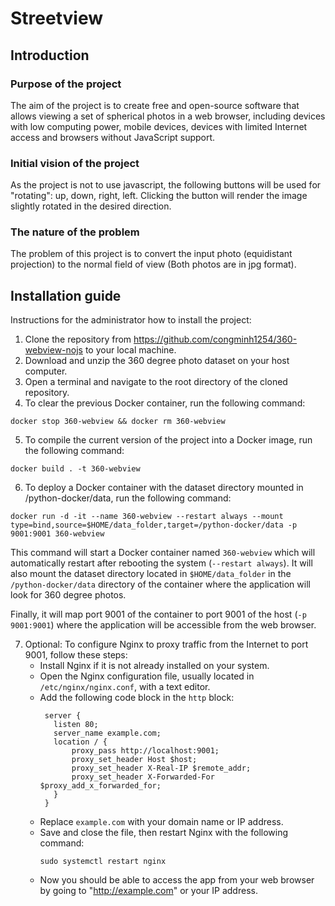 # Streetview

## Introduction

### Purpose of the project
The aim of the project is to create free and open-source software that allows viewing a set of spherical photos in a web browser, including devices with low computing power, mobile devices, devices with limited Internet access and browsers without JavaScript support.

### Initial vision of the project
As the project is not to use javascript, the following buttons will be used for "rotating": up, down, right, left. Clicking the button will render the image slightly rotated in the desired direction.

### The nature of the problem
The problem of this project is to convert the input photo (equidistant projection) to the normal field of view (Both photos are in jpg format).

## Installation guide
Instructions for the administrator how to install the project:
1. Clone the repository from https://github.com/congminh1254/360-webview-nojs to your local machine.
2. Download and unzip the 360 degree photo dataset on your host computer.
3. Open a terminal and navigate to the root directory of the cloned repository.
4. To clear the previous Docker container, run the following command:
```
docker stop 360-webview && docker rm 360-webview
```
5. To compile the current version of the project into a Docker image, run the following command:
```
docker build . -t 360-webview
```
6. To deploy a Docker container with the dataset directory mounted in /python-docker/data, run the following command:
```
docker run -d -it --name 360-webview --restart always --mount type=bind,source=$HOME/data_folder,target=/python-docker/data -p 9001:9001 360-webview
```
This command will start a Docker container named `360-webview` which will automatically restart after rebooting the system (`--restart always`). It will also mount the dataset directory located in `$HOME/data_folder` in the `/python-docker/data` directory of the container where the application will look for 360 degree photos.

Finally, it will map port 9001 of the container to port 9001 of the host (`-p 9001:9001`) where the application will be accessible from the web browser.

7. Optional: To configure Nginx to proxy traffic from the Internet to port 9001, follow these steps:
     - Install Nginx if it is not already installed on your system.
     - Open the Nginx configuration file, usually located in `/etc/nginx/nginx.conf`, with a text editor.
     - Add the following code block in the `http` block:
       ```
        server {
          listen 80;
          server_name example.com;
          location / {
              proxy_pass http://localhost:9001;
              proxy_set_header Host $host;
              proxy_set_header X-Real-IP $remote_addr;
              proxy_set_header X-Forwarded-For $proxy_add_x_forwarded_for;
          }
        }
       ```
     - Replace `example.com` with your domain name or IP address.
     - Save and close the file, then restart Nginx with the following command:
       ```
       sudo systemctl restart nginx
       ```
     - Now you should be able to access the app from your web browser by going to "http://example.com" or your IP address.
